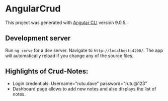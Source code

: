 # AngularCrud

This project was generated with [Angular CLI](https://github.com/angular/angular-cli) version 9.0.5.

## Development server

Run `ng serve` for a dev server. Navigate to `http://localhost:4200/`. The app will automatically reload if you change any of the source files.
 
## Highlights of Crud-Notes:

* Login credentials: Username="rutu.dave" password="rutu@123"
* Dashboard page allows to add new notes and also displays the list of notes.
